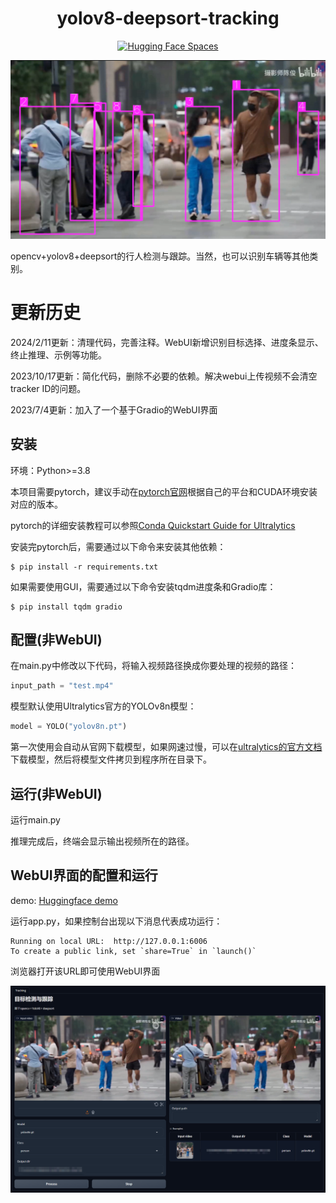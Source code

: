 <div align="center">
<h1> yolov8-deepsort-tracking </h1>

[![Hugging Face Spaces](https://img.shields.io/badge/%F0%9F%A4%97%20Hugging%20Face-Spaces-blue)](https://huggingface.co/spaces/KdaiP/yolov8-deepsort-tracking)
</div>

![示例图片](./demo.png)

opencv+yolov8+deepsort的行人检测与跟踪。当然，也可以识别车辆等其他类别。

# 更新历史

2024/2/11更新：清理代码，完善注释。WebUI新增识别目标选择、进度条显示、终止推理、示例等功能。

2023/10/17更新：简化代码，删除不必要的依赖。解决webui上传视频不会清空tracker ID的问题。

2023/7/4更新：加入了一个基于Gradio的WebUI界面

## 安装
环境：Python>=3.8

本项目需要pytorch，建议手动在[pytorch官网](https://pytorch.org/get-started/locally/)根据自己的平台和CUDA环境安装对应的版本。

pytorch的详细安装教程可以参照[Conda Quickstart Guide for Ultralytics](https://docs.ultralytics.com/guides/conda-quickstart/)

安装完pytorch后，需要通过以下命令来安装其他依赖：

```shell
$ pip install -r requirements.txt
```

如果需要使用GUI，需要通过以下命令安装tqdm进度条和Gradio库：

```shell
$ pip install tqdm gradio
```


## 配置(非WebUI)

在main.py中修改以下代码，将输入视频路径换成你要处理的视频的路径：

```python
input_path = "test.mp4"
```

模型默认使用Ultralytics官方的YOLOv8n模型：

```python
model = YOLO("yolov8n.pt")
```

第一次使用会自动从官网下载模型，如果网速过慢，可以在[ultralytics的官方文档](https://docs.ultralytics.com/tasks/detect/)下载模型，然后将模型文件拷贝到程序所在目录下。

## 运行(非WebUI)

运行main.py

推理完成后，终端会显示输出视频所在的路径。

## WebUI界面的配置和运行

demo: [Huggingface demo](https://huggingface.co/spaces/KdaiP/yolov8-deepsort-tracking)


运行app.py，如果控制台出现以下消息代表成功运行：
```shell
Running on local URL:  http://127.0.0.1:6006
To create a public link, set `share=True` in `launch()`
```

浏览器打开该URL即可使用WebUI界面

![WebUI](./webui.png)

